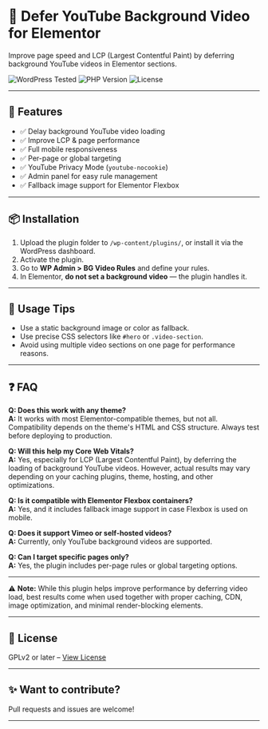 # 🎥 Defer YouTube Background Video for Elementor 

Improve page speed and LCP (Largest Contentful Paint) by deferring background YouTube videos in Elementor sections.

![WordPress Tested](https://img.shields.io/badge/WordPress-6.5-blue?logo=wordpress)
![PHP Version](https://img.shields.io/badge/PHP-7.4+-blue)
![License](https://img.shields.io/badge/license-GPLv2%2B-blue)

---

## 🚀 Features

- ✅ Delay background YouTube video loading
- ✅ Improve LCP & page performance
- ✅ Full mobile responsiveness
- ✅ Per-page or global targeting
- ✅ YouTube Privacy Mode (`youtube-nocookie`)
- ✅ Admin panel for easy rule management
- ✅ Fallback image support for Elementor Flexbox

---

## 📦 Installation

1. Upload the plugin folder to `/wp-content/plugins/`, or install it via the WordPress dashboard.
2. Activate the plugin.
3. Go to **WP Admin > BG Video Rules** and define your rules.
4. In Elementor, **do not set a background video** — the plugin handles it.

---

## 🧠 Usage Tips

- Use a static background image or color as fallback.
- Use precise CSS selectors like `#hero` or `.video-section`.
- Avoid using multiple video sections on one page for performance reasons.

---

## ❓ FAQ

**Q: Does this work with any theme?**  
**A:** It works with most Elementor-compatible themes, but not all. Compatibility depends on the theme's HTML and CSS structure. Always test before deploying to production.

**Q: Will this help my Core Web Vitals?**  
**A:** Yes, especially for LCP (Largest Contentful Paint), by deferring the loading of background YouTube videos. However, actual results may vary depending on your caching plugins, theme, hosting, and other optimizations.

**Q: Is it compatible with Elementor Flexbox containers?**  
**A:** Yes, and it includes fallback image support in case Flexbox is used on mobile.

**Q: Does it support Vimeo or self-hosted videos?**  
**A:** Currently, only YouTube background videos are supported.

**Q: Can I target specific pages only?**  
**A:** Yes, the plugin includes per-page rules or global targeting options.

---

⚠️ **Note:** While this plugin helps improve performance by deferring video load, best results come when used together with proper caching, CDN, image optimization, and minimal render-blocking elements.

---

## 📄 License

GPLv2 or later – [View License](https://www.gnu.org/licenses/gpl-2.0.html)

---

## ✨ Want to contribute?

Pull requests and issues are welcome!

---


